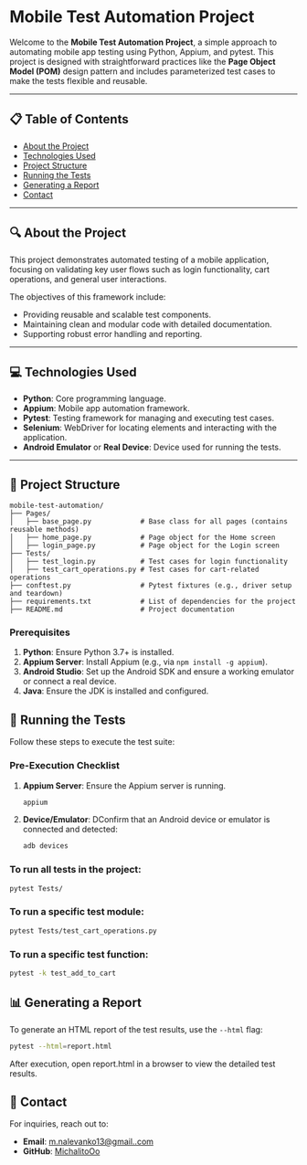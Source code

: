 # Mobile Test Automation Project

Welcome to the **Mobile Test Automation Project**, a simple approach to automating mobile app testing using Python, Appium, and pytest. This project is designed with straightforward practices like the **Page Object Model (POM)** design pattern and includes parameterized test cases to make the tests flexible and reusable.

---

## 📋 Table of Contents
- [About the Project](#-about-the-project)
- [Technologies Used](#-technologies-used)
- [Project Structure](#-project-structure)
- [Running the Tests](#-running-the-tests)
- [Generating a Report](#-generating-a-report)
- [Contact](#-contact)

---

## 🔍 About the Project

This project demonstrates automated testing of a mobile application, focusing on validating key user flows such as login functionality, cart operations, and general user interactions. 

The objectives of this framework include:
- Providing reusable and scalable test components.
- Maintaining clean and modular code with detailed documentation.
- Supporting robust error handling and reporting.

---

## 💻 Technologies Used

- **Python**: Core programming language.
- **Appium**: Mobile app automation framework.
- **Pytest**: Testing framework for managing and executing test cases.
- **Selenium**: WebDriver for locating elements and interacting with the application.
- **Android Emulator** or **Real Device**: Device used for running the tests.

---

## 📂 Project Structure

```plaintext
mobile-test-automation/
├── Pages/
│   ├── base_page.py            # Base class for all pages (contains reusable methods)
│   ├── home_page.py            # Page object for the Home screen
│   ├── login_page.py           # Page object for the Login screen
├── Tests/
│   ├── test_login.py           # Test cases for login functionality
│   ├── test_cart_operations.py # Test cases for cart-related operations
├── conftest.py                 # Pytest fixtures (e.g., driver setup and teardown)
├── requirements.txt            # List of dependencies for the project
├── README.md                   # Project documentation
```


### Prerequisites
1. **Python**: Ensure Python 3.7+ is installed.
2. **Appium Server**: Install Appium (e.g., via `npm install -g appium`).
3. **Android Studio**: Set up the Android SDK and ensure a working emulator or connect a real device.
4. **Java**: Ensure the JDK is installed and configured.

## 🧪 Running the Tests

Follow these steps to execute the test suite:

### Pre-Execution Checklist
1. **Appium Server**: Ensure the Appium server is running.
   ```bash
   appium
   ```
2. **Device/Emulator**: DConfirm that an Android device or emulator is connected and detected:
   ```bash
   adb devices
   ```
   
### To run all tests in the project:
```bash
pytest Tests/
```

### To run a specific test module:
```bash
pytest Tests/test_cart_operations.py
```

### To run a specific test function:
```bash
pytest -k test_add_to_cart
```

## 📊 Generating a Report

To generate an HTML report of the test results, use the `--html` flag:

```bash
pytest --html=report.html
```
After execution, open report.html in a browser to view the detailed test results.

## 📧 Contact

For inquiries, reach out to:

- **Email**: [m.nalevanko13@gmail..com](mailto:m.nalevanko13@gmail.com)  
- **GitHub**: [MichalitoOo](https://github.com/MichalitoOo)
